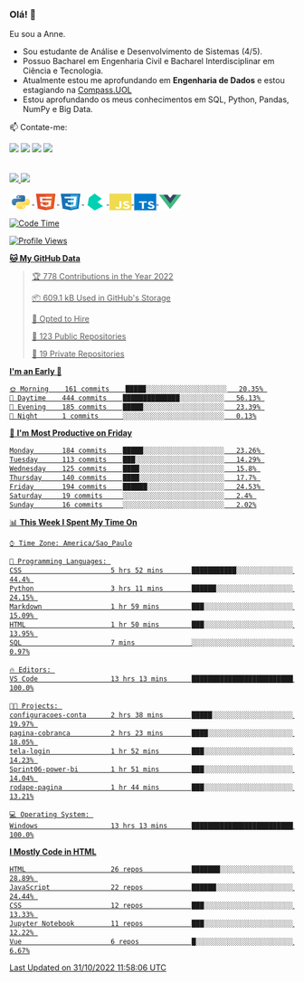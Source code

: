 ### Olá! 👋
Eu sou a Anne. 
- Sou estudante de Análise e Desenvolvimento de Sistemas (4/5).
- Possuo Bacharel em Engenharia Civil e Bacharel Interdisciplinar em Ciência e Tecnologia.
- Atualmente estou me aprofundando em **Engenharia de Dados** e estou estagiando na [Compass.UOL](https://compass.uol/pt/home/) 
- Estou aprofundando os meus conhecimentos em SQL, Python, Pandas, NumPy e Big Data.

📫 Contate-me: 

<div>
<a href="https://www.instagram.com/annekarolinefc/" target="_blank"><img src="https://img.shields.io/badge/-Instagram-%23E4405F?style=for-the-badge&logo=instagram&logoColor=white" target="_blank"></a> 
<a href = "mailto:annekarolinefc@gmail.com"><img src="https://img.shields.io/badge/-Gmail-%23333?style=for-the-badge&logo=gmail&logoColor=white" target="_blank"></a>
<a href="https://www.linkedin.com/in/devannekarolinefc/" target="_blank"><img src="https://img.shields.io/badge/-LinkedIn-%230077B5?style=for-the-badge&logo=linkedin&logoColor=white" target="_blank"></a> 
<a href="https://api.whatsapp.com/send?phone=5533991375118&text=Ol%C3%A1%20Anne!%20" target="_blank"><img src="https://img.shields.io/badge/WhatsApp-25D366?style=for-the-badge&logo=whatsapp&logoColor=white" target="_blank"></a>
</div>

</br>

</br>
<div>
  <a href="https://github.com/annekarolinefc">
  <img height="180em" src="https://github-readme-stats.vercel.app/api?username=annekarolinefc&show_icons=true&theme=dracula&include_all_commits=true&count_private=true"/>
  <img height="180em" src="https://github-readme-stats.vercel.app/api/top-langs/?username=annekarolinefc&layout=compact&langs_count=7&theme=dracula"/>
</div>
  
  <div style="display: inline_block"><br>  
  <img align="center" alt="Anne-Python" height="30" width="40" src="https://raw.githubusercontent.com/devicons/devicon/master/icons/python/python-original.svg">
  <img align="center" alt="Anne-HTML" height="30" width="40" src="https://raw.githubusercontent.com/devicons/devicon/master/icons/html5/html5-original.svg">
  <img align="center" alt="Anne-CSS" height="30" width="40"
 src="https://raw.githubusercontent.com/devicons/devicon/master/icons/css3/css3-original.svg">
  <img align="center" alt="Anne-Bulma" height="30" width="40"
 src="https://github.com/devicons/devicon/blob/master/icons/bulma/bulma-plain.svg">
  <img align="center" alt="Anne-Js" height="30" width="40" src="https://raw.githubusercontent.com/devicons/devicon/master/icons/javascript/javascript-plain.svg">
    <img align="center" alt="Anne-Ts" height="30" width="40" src="https://github.com/devicons/devicon/blob/master/icons/typescript/typescript-original.svg">
      <img align="center" alt="Anne-Vue" height="30" width="40" src="https://github.com/devicons/devicon/blob/master/icons/vuejs/vuejs-original.svg">
</div>
<!--
  <img align="center" alt="Anne-An" height="30" width="40" src="https://github.com/devicons/devicon/blob/master/icons/angularjs/angularjs-original.svg">

-->
</br>
</br>
</br>
<!--START_SECTION:waka-->
![Code Time](http://img.shields.io/badge/Code%20Time-17%20hrs%2020%20mins-blue)

![Profile Views](http://img.shields.io/badge/Profile%20Views-33-blue)

**🐱 My GitHub Data** 

> 🏆 778 Contributions in the Year 2022
 > 
> 📦 609.1 kB Used in GitHub's Storage 
 > 
> 💼 Opted to Hire
 > 
> 📜 123 Public Repositories 
 > 
> 🔑 19 Private Repositories  
 > 
**I'm an Early 🐤** 

```text
🌞 Morning    161 commits    █████░░░░░░░░░░░░░░░░░░░░   20.35% 
🌇 Daytime    444 commits    ██████████████░░░░░░░░░░░   56.13% 
🌃 Evening    185 commits    █████░░░░░░░░░░░░░░░░░░░░   23.39% 
🌙 Night      1 commits      ░░░░░░░░░░░░░░░░░░░░░░░░░   0.13%

```
📅 **I'm Most Productive on Friday** 

```text
Monday       184 commits    █████░░░░░░░░░░░░░░░░░░░░   23.26% 
Tuesday      113 commits    ███░░░░░░░░░░░░░░░░░░░░░░   14.29% 
Wednesday    125 commits    ████░░░░░░░░░░░░░░░░░░░░░   15.8% 
Thursday     140 commits    ████░░░░░░░░░░░░░░░░░░░░░   17.7% 
Friday       194 commits    ██████░░░░░░░░░░░░░░░░░░░   24.53% 
Saturday     19 commits     ░░░░░░░░░░░░░░░░░░░░░░░░░   2.4% 
Sunday       16 commits     ░░░░░░░░░░░░░░░░░░░░░░░░░   2.02%

```


📊 **This Week I Spent My Time On** 

```text
⌚︎ Time Zone: America/Sao_Paulo

💬 Programming Languages: 
CSS                      5 hrs 52 mins       ███████████░░░░░░░░░░░░░░   44.4% 
Python                   3 hrs 11 mins       ██████░░░░░░░░░░░░░░░░░░░   24.15% 
Markdown                 1 hr 59 mins        ███░░░░░░░░░░░░░░░░░░░░░░   15.09% 
HTML                     1 hr 50 mins        ███░░░░░░░░░░░░░░░░░░░░░░   13.95% 
SQL                      7 mins              ░░░░░░░░░░░░░░░░░░░░░░░░░   0.97%

🔥 Editors: 
VS Code                  13 hrs 13 mins      █████████████████████████   100.0%

🐱‍💻 Projects: 
configuracoes-conta      2 hrs 38 mins       █████░░░░░░░░░░░░░░░░░░░░   19.97% 
pagina-cobranca          2 hrs 23 mins       ████░░░░░░░░░░░░░░░░░░░░░   18.05% 
tela-login               1 hr 52 mins        ███░░░░░░░░░░░░░░░░░░░░░░   14.23% 
Sprint06-power-bi        1 hr 51 mins        ███░░░░░░░░░░░░░░░░░░░░░░   14.04% 
rodape-pagina            1 hr 44 mins        ███░░░░░░░░░░░░░░░░░░░░░░   13.21%

💻 Operating System: 
Windows                  13 hrs 13 mins      █████████████████████████   100.0%

```

**I Mostly Code in HTML** 

```text
HTML                     26 repos            ███████░░░░░░░░░░░░░░░░░░   28.89% 
JavaScript               22 repos            ██████░░░░░░░░░░░░░░░░░░░   24.44% 
CSS                      12 repos            ███░░░░░░░░░░░░░░░░░░░░░░   13.33% 
Jupyter Notebook         11 repos            ███░░░░░░░░░░░░░░░░░░░░░░   12.22% 
Vue                      6 repos             █░░░░░░░░░░░░░░░░░░░░░░░░   6.67%

```



 Last Updated on 31/10/2022 11:58:06 UTC
<!--END_SECTION:waka-->
  
